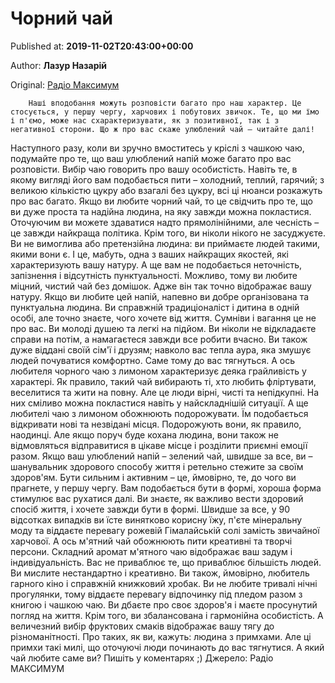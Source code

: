 
# Чорний чай

Published at: **2019-11-02T20:43:00+00:00**

Author: **Лазур Назарій**

Original: [Радіо Максимум](https://maximum.fm/shcho-pro-vash-harakter-rozpovist-vash-ulyublenij-chaj_n168966)


        Наші вподобання можуть розповісти багато про наш характер. Це стосується, у першу чергу, харчових і побутових звичок. Те, що ми їмо і п'ємо, може нас схарактеризувати, як з позитивної, так і з негативної сторони. Що ж про вас скаже улюблений чай – читайте далі!
      
Наступного разу, коли ви зручно вмоститесь у кріслі з чашкою чаю, подумайте про те, що ваш улюблений напій може багато про вас розповісти.
Вибір чаю говорить про вашу особистість. Навіть те, в якому вигляді його вам подобається пити – холодний, теплий, гарячий; з великою кількістю цукру або взагалі без цукру, всі ці нюанси розкажуть про вас багато.
Якщо ви любите чорний чай, то це свідчить про те, що ви дуже проста та надійна людина, на яку завжди можна покластися. Оточуючим ви можете здаватися надто прямолінійними, але чесність – це завжди найкраща політика.
Крім того, ви ніколи нікого не засуджуєте. Ви не вимоглива або претензійна людина: ви приймаєте людей такими, якими вони є. І це, мабуть, одна з ваших найкращих якостей, які характеризують вашу натуру.
А ще вам не подобається неточність, запізнення і відсутність пунктуальності. Можливо, тому ви любите міцний, чистий чай без домішок. Адже він так точно відображає вашу натуру.
Якщо ви любите цей напій, напевно ви добре організована та пунктуальна людина. Ви справжній традиціоналіст і дитина в одній особі, але точно знаєте, чого хочете від життя. Сумніви і вагання це не про вас. Ви молоді душею та легкі на підйом.
Ви ніколи не відкладаєте справи на потім, а намагаєтеся завжди все робити вчасно. Ви також дуже віддані своїй сім'ї і друзям; навколо вас тепла аура, яка змушує людей почуватися комфортно. Саме тому до вас тягнуться.
А ось любителя чорного чаю з лимоном характеризує деяка грайливість у характері. Як правило, такий чай вибирають ті, хто любить фліртувати, веселитися та жити на повну. Але це люди вірні, чисті та непідкупні. На них сміливо можна покластися навіть у найскладнішій ситуації.
А ще любителі чаю з лимоном обожнюють подорожувати. Їм подобається відкривати нові та незвідані місця. Подорожують вони, як правило, наодинці. Але якщо поруч буде кохана людина, вони також не відмовляться відправитися в цікаве місце і розділити приємні емоції разом.
Якщо ваш улюблений напій – зелений чай, швидше за все, ви – шанувальник здорового способу життя і ретельно стежите за своїм здоров'ям. Бути сильним і активним – це, ймовірно, те, до чого ви прагнете, у першу чергу.
Вам подобається бути в формі, хороша форма стимулює вас рухатися далі. Ви знаєте, як важливо вести здоровий спосіб життя, і хочете завжди бути в формі. Швидше за все, у 90 відсотках випадків ви їсте винятково корисну їжу, п'єте мінеральну моду та віддаєте перевагу рожевій Гімалайській солі замість звичайної харчової.
А ось м'ятний чай обожнюють пити креативні та творчі персони. Складний аромат м'ятного чаю відображає ваш задум і індивідуальність. Вас не приваблює те, що приваблює більшість людей. Ви мислите нестандартно і креативно.
Ви також, ймовірно, любитель гарного кіно і справжній книжковий хробак. Ви не любите тривалі нічні прогулянки, тому віддаєте перевагу відпочинку під пледом разом з книгою і чашкою чаю.
Ви дбаєте про своє здоров'я і маєте просунутий погляд на життя. Крім того, ви збалансована і гармонійна особистість. А величезний вибір фруктових смаків відображає вашу тягу до різноманітності. Про таких, як ви, кажуть: людина з примхами. Але ці примхи такі милі, що оточуючі люди починають до вас тягнутися.
А який чай любите саме ви? Пишіть у коментарях ;)
Джерело: Радіо МАКСИМУМ
